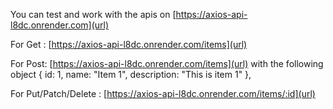 You can test and work with the apis on
[https://axios-api-l8dc.onrender.com](url)

For Get : 
[https://axios-api-l8dc.onrender.com/items](url)

For Post:
[https://axios-api-l8dc.onrender.com/items](url)
with the following object   { id: 1, name: "Item 1", description: "This is item 1" },

For Put/Patch/Delete :
[https://axios-api-l8dc.onrender.com/items/:id](url)
